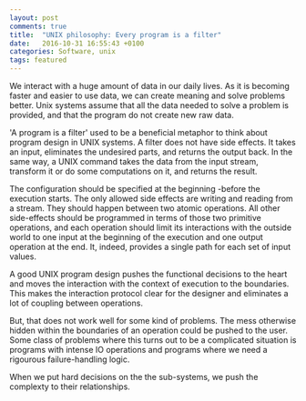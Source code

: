 ```yaml
---
layout: post
comments: true
title:  "UNIX philosophy: Every program is a filter"
date:   2016-10-31 16:55:43 +0100
categories: Software, unix
tags: featured
---
```


We interact with a huge amount of data in our daily lives.
As it is becoming faster and easier to use data,
we can create meaning and solve problems better.
Unix systems assume that all the data needed to solve a problem
is provided, and that the program do not create new raw data.

'A program is a filter' used to be a beneficial metaphor
to think about program design in UNIX systems.
A filter does not have side effects.
It takes an input, eliminates the undesired parts,
and returns the output back.
In the same way, a UNIX command takes the data from the input stream,
transform it or do some computations on it, and returns the result.

The configuration should be specified at the beginning -before the execution starts.
The only allowed side effects are writing and reading from a stream.
They should happen between two atomic operations.
All other side-effects should be programmed in terms of those two primitive operations,
and each operation should limit its interactions with the outside world to
one input at the beginning of the execution and one output operation at the end.
It, indeed, provides a single path for each set of input values.

A good UNIX program design pushes the functional decisions to the heart 
and moves the interaction with the context of execution to the boundaries.
This makes the interaction protocol clear for the designer and eliminates a lot
of coupling between operations.

But, that does not work well for some kind of problems.
The mess otherwise hidden within the boundaries of an operation could be pushed to the user.
Some class of problems where this turns out to be a complicated situation is programs
with intense IO operations and programs where we need a rigourous failure-handling logic.

When we put hard decisions on the the sub-systems, we push the complexty to their relationships. 

